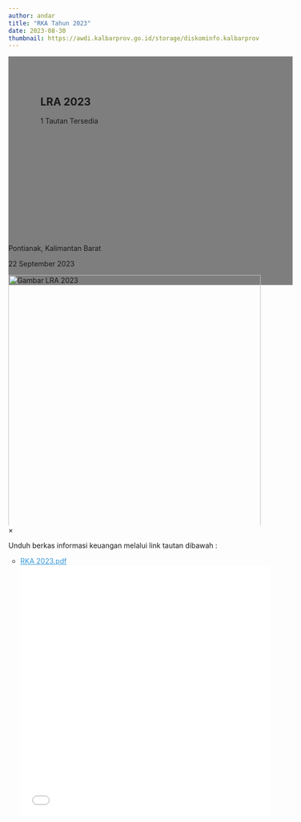 ```yaml
---
author: andar
title: "RKA Tahun 2023"
date: 2023-08-30
thumbnail: https://awdi.kalbarprov.go.id/storage/diskominfo.kalbarprov.app/Informasi Keuangan/thumbnails/dOd9L7OUAXl1r4DzABB29AQTLW86bR28CUQ0gD1U.jpg
---
```

<section class="">
    <div class="relative bg-white dark:bg-gray-600" style="height: 360px; background-image: url('https://awdi.kalbarprov.go.id/storage/diskominfo.kalbarprov.app/Informasi Keuangan/thumbnails/dOd9L7OUAXl1r4DzABB29AQTLW86bR28CUQ0gD1U.jpg'); background-repeat: no-repeat; background-position: center; background-size: 100% auto;">
        <div style="background: rgba(0,0,0,0.5); width: 100%; height: 100%; padding: 48px 32px;" class="absolute bottom-0 left-0">
            <div class="container-besar" style="height: 100%; padding: 0 32px;">
                <div class="absolute bottom-8">
                    <h2 class="text-white font-bold text-4xl mb-2">LRA 2023</h2>
                    <p class="text-white">1 Tautan Tersedia</p>
                </div>
            </div>
        </div>
    </div>
    <div class="bg-white dark:bg-gray-900">
        <div style="width: 100%; height: auto;" class="container-besar flex align-center px-8 py-3">
            <i class="fas fa-map-marker-alt black-fill white-fill mr-2" style="font-size: 24px"></i>
            <p class="mr-8">Pontianak, Kalimantan Barat</p>
            <i style="font-size: 24px;" class="far fa-calendar text-black dark:text-white mr-2"></i>
            <p class="mr-8">22 September 2023</p>
        </div>
    </div>
</section>
<div class="">
    <div class="mb-16 mt-8 px-8" style="max-height: 500px; overflow: hidden">
        <img id="myImg" class="mx-auto" src="https://awdi.kalbarprov.go.id/storage/diskominfo.kalbarprov.app/Informasi Keuangan/thumbnails/dOd9L7OUAXl1r4DzABB29AQTLW86bR28CUQ0gD1U.jpg" alt="Gambar LRA 2023" style="width: 100%; max-width: 600px;">
    </div>
    <div id="myModal" class="modal">
        <span class="close">&times;</span>
        <img class="modal-content" id="img01">
        <div id="caption"></div>
    </div>
</div>
<div class="container-besar">
    <div class="mb-16 mt-8 px-8">
        <p>Unduh berkas informasi keuangan melalui link tautan dibawah :</p>
        <ul style="list-style-type: circle" class="ml-8">
            <li>
                <a title="RKA 2023.pdf" href="/file/RvvX80bCTG7QxPYGb8Zf.pdf" style="color: #3598db; text-decoration: underline;" class="text-secondary pdf-link">
                    RKA 2023.pdf
                    <div class="pdf-preview">
                        <embed src="/file/RvvX80bCTG7QxPYGb8Zf.pdf" type="application/pdf" width="500" height="500"/>
                    </div>
                </a>
            </li>
        </ul>
    </div>
</div>